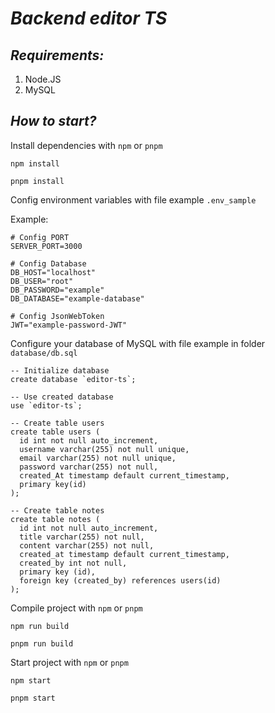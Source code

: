 # **_Backend editor TS_**

## **_Requirements:_**

1. Node.JS
2. MySQL

## **_How to start?_**

Install dependencies with `npm` or `pnpm`

```
npm install
```

```
pnpm install
```

Config environment variables with file example `.env_sample`

Example:

```
# Config PORT
SERVER_PORT=3000

# Config Database
DB_HOST="localhost"
DB_USER="root"
DB_PASSWORD="example"
DB_DATABASE="example-database"

# Config JsonWebToken
JWT="example-password-JWT"
```

Configure your database of MySQL with file example in folder `database/db.sql`

```
-- Initialize database
create database `editor-ts`;

-- Use created database
use `editor-ts`;

-- Create table users
create table users (
  id int not null auto_increment,
  username varchar(255) not null unique,
  email varchar(255) not null unique,
  password varchar(255) not null,
  created_At timestamp default current_timestamp,
  primary key(id)
);

-- Create table notes
create table notes (
  id int not null auto_increment,
  title varchar(255) not null,
  content varchar(255) not null,
  created_at timestamp default current_timestamp,
  created_by int not null,
  primary key (id),
  foreign key (created_by) references users(id)
);
```

Compile project with `npm` or `pnpm`

```
npm run build
```

```
pnpm run build
```

Start project with `npm` or `pnpm`

```
npm start
```

```
pnpm start
```
